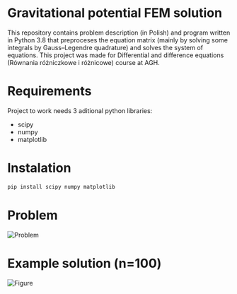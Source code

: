 
# Gravitational potential FEM solution
This repository contains problem description (in Polish) and program written in Python 3.8 that preproceses the equation matrix (mainly by solving some integrals by Gauss–Legendre quadrature) and solves the system of equations. This project was made for Differential and difference equations (Równania różniczkowe i różnicowe) course at AGH.

# Requirements
Project to work needs 3 aditional python libraries:
- scipy
- numpy
- matplotlib

# Instalation
```python
pip install scipy numpy matplotlib
```
# Problem
![Problem](https://user-images.githubusercontent.com/114989568/216762013-1c8e88d3-1a54-454c-b9de-53e1f739a89e.png)

# Example solution (n=100)
![Figure](https://user-images.githubusercontent.com/114989568/216762218-5f47f833-8c99-4931-b124-0bb4331eb3e0.png)

